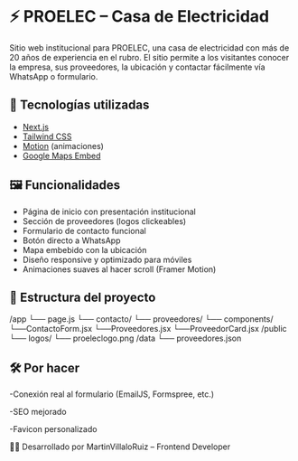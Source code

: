 # ⚡ PROELEC – Casa de Electricidad

Sitio web institucional para PROELEC, una casa de electricidad con más de 20 años de experiencia en el rubro. El sitio permite a los visitantes conocer la empresa, sus proveedores, la ubicación y contactar fácilmente vía WhatsApp o formulario.

## 🚀 Tecnologías utilizadas

- [Next.js](https://nextjs.org/)
- [Tailwind CSS](https://tailwindcss.com/)
- [Motion](https://motion.dev/) (animaciones)
- [Google Maps Embed](https://developers.google.com/maps)

## 🖼️ Funcionalidades

- Página de inicio con presentación institucional
- Sección de proveedores (logos clickeables)
- Formulario de contacto funcional
- Botón directo a WhatsApp
- Mapa embebido con la ubicación
- Diseño responsive y optimizado para móviles
- Animaciones suaves al hacer scroll (Framer Motion)

## 📁 Estructura del proyecto

/app
└── page.js
└── contacto/
└── proveedores/
└── components/
└──ContactoForm.jsx
└──Proveedores.jsx
└──ProveedorCard.jsx
/public
└── logos/
└── proeleclogo.png
/data
└── proveedores.json

## 🛠️ Por hacer

-Conexión real al formulario (EmailJS, Formspree, etc.)

-SEO mejorado

-Favicon personalizado

👨‍💻 Desarrollado por
MartinVillaloRuiz – Frontend Developer
